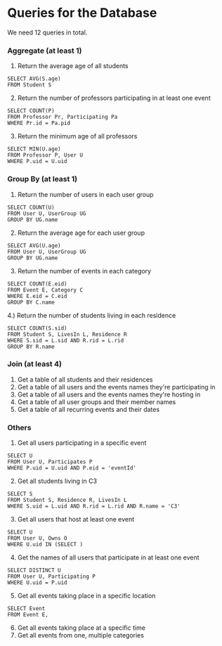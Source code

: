 # Queries for the Database

We need 12 queries in total.

### Aggregate (at least 1)

1) Return the average age of all students

```
SELECT AVG(S.age)
FROM Student S
```

2) Return the number of professors participating in at least one event

```
SELECT COUNT(P)
FROM Professor Pr, Participating Pa
WHERE Pr.id = Pa.pid
```

3) Return the minimum age of all professors

```
SELECT MIN(U.age)
FROM Professor P, User U
WHERE P.uid = U.uid
```


### Group By (at least 1)
1) Return the number of users in each user group

```
SELECT COUNT(U)
FROM User U, UserGroup UG
GROUP BY UG.name
```

2) Return the average age for each user group

```
SELECT AVG(U.age)
FROM User U, UserGroup UG
GROUP BY UG.name
```

3) Return the number of events in each category

```
SELECT COUNT(E.eid)
FROM Event E, Category C
WHERE E.eid = C.eid
GROUP BY C.name
```

4.) Return the number of students living in each residence

```
SELECT COUNT(S.sid)
FROM Student S, LivesIn L, Residence R
WHERE S.sid = L.sid AND R.rid = L.rid
GROUP BY R.name
```

### Join (at least 4)
1) Get a table of all students and their residences
2) Get a table of all users and the events names they're participating in
3) Get a table of all users and the events names they're hosting in
4) Get a table of all user groups and their member names
5) Get a table of all recurring events and their dates

### Others
1) Get all users participating in a specific event

```
SELECT U
FROM User U, Participates P
WHERE P.uid = U.uid AND P.eid = 'eventId'
```

2) Get all students living in C3

```
SELECT S
FROM Student S, Residence R, LivesIn L
WHERE S.uid = L.uid AND R.rid = L.rid AND R.name = 'C3'
```

3) Get all users that host at least one event

```
SELECT U
FROM User U, Owns O
WHERE U.uid IN (SELECT )
```

4) Get the names of all users that participate in at least one event
```
SELECT DISTINCT U
FROM User U, Participating P
WHERE U.uid = P.uid
```

5) Get all events taking place in a specific location

```
SELECT Event
FROM Event E, 
```

6) Get all events taking place at a specific time
7) Get all events from one, multiple categories
